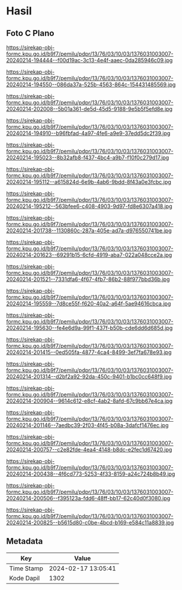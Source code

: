 # Hasil

## Foto C Plano

https://sirekap-obj-formc.kpu.go.id/b9f7/pemilu/pdpr/13/76/03/10/03/1376031003007-20240214-194444--f00d19ac-3c13-4e4f-aaec-0da285946c09.jpg

https://sirekap-obj-formc.kpu.go.id/b9f7/pemilu/pdpr/13/76/03/10/03/1376031003007-20240214-194550--086da37a-525b-4563-864c-154431485569.jpg

https://sirekap-obj-formc.kpu.go.id/b9f7/pemilu/pdpr/13/76/03/10/03/1376031003007-20240214-202008--5b01a361-de5d-45d5-9188-9e5b5f5efd8e.jpg

https://sirekap-obj-formc.kpu.go.id/b9f7/pemilu/pdpr/13/76/03/10/03/1376031003007-20240214-194910--b96fbfad-4a97-4fe6-a9e9-37edd5dc2f39.jpg

https://sirekap-obj-formc.kpu.go.id/b9f7/pemilu/pdpr/13/76/03/10/03/1376031003007-20240214-195023--8b32afb8-f437-4bc4-a9b7-f10f0c279d17.jpg

https://sirekap-obj-formc.kpu.go.id/b9f7/pemilu/pdpr/13/76/03/10/03/1376031003007-20240214-195112--a615824d-6e9b-4ab6-9bdd-8f43a0e3fcbc.jpg

https://sirekap-obj-formc.kpu.go.id/b9f7/pemilu/pdpr/13/76/03/10/03/1376031003007-20240214-195212--563bfee6-c408-4903-9d97-fd8e6307a418.jpg

https://sirekap-obj-formc.kpu.go.id/b9f7/pemilu/pdpr/13/76/03/10/03/1376031003007-20240214-201738--1130860c-287a-405e-ad7a-d976550741be.jpg

https://sirekap-obj-formc.kpu.go.id/b9f7/pemilu/pdpr/13/76/03/10/03/1376031003007-20240214-201623--69291b15-6cfd-4919-aba7-022a048cce2a.jpg

https://sirekap-obj-formc.kpu.go.id/b9f7/pemilu/pdpr/13/76/03/10/03/1376031003007-20240214-201521--7331dfa6-4f67-4fb7-86b2-88f977bbd36b.jpg

https://sirekap-obj-formc.kpu.go.id/b9f7/pemilu/pdpr/13/76/03/10/03/1376031003007-20240214-195559--7d8ce55f-f620-40a2-a64f-5ae94616cbca.jpg

https://sirekap-obj-formc.kpu.go.id/b9f7/pemilu/pdpr/13/76/03/10/03/1376031003007-20240214-195630--fe4e6d9a-99f1-437f-b50b-cde6dd6d685d.jpg

https://sirekap-obj-formc.kpu.go.id/b9f7/pemilu/pdpr/13/76/03/10/03/1376031003007-20240214-201415--0ed505fa-4877-4ca4-8499-3ef7fa678e93.jpg

https://sirekap-obj-formc.kpu.go.id/b9f7/pemilu/pdpr/13/76/03/10/03/1376031003007-20240214-201314--d2bf2a92-92da-450c-9401-b1bc0cc648f9.jpg

https://sirekap-obj-formc.kpu.go.id/b9f7/pemilu/pdpr/13/76/03/10/03/1376031003007-20240214-200904--9614c612-e8cf-4ab2-8afd-67c9bb67e4ca.jpg

https://sirekap-obj-formc.kpu.go.id/b9f7/pemilu/pdpr/13/76/03/10/03/1376031003007-20240214-201146--7aedbc39-2f03-4f45-b08a-3dafcf1476ec.jpg

https://sirekap-obj-formc.kpu.go.id/b9f7/pemilu/pdpr/13/76/03/10/03/1376031003007-20240214-200757--c2e82fde-4ea4-4148-b8dc-e2fec1d67420.jpg

https://sirekap-obj-formc.kpu.go.id/b9f7/pemilu/pdpr/13/76/03/10/03/1376031003007-20240214-200438--4f6cd773-5253-4f33-8159-a24c724b8b49.jpg

https://sirekap-obj-formc.kpu.go.id/b9f7/pemilu/pdpr/13/76/03/10/03/1376031003007-20240214-200506--f395123a-fdd6-48ff-bb17-62c40d0f3080.jpg

https://sirekap-obj-formc.kpu.go.id/b9f7/pemilu/pdpr/13/76/03/10/03/1376031003007-20240214-200825--b5615d80-c0be-4bcd-b169-e584c11a8839.jpg


## Metadata

| Key        | Value               |
| ---------- | ------------------- |
| Time Stamp | 2024-02-17 13:05:41 |
| Kode Dapil | 1302                |



